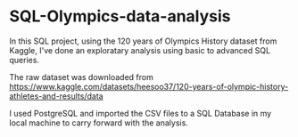 # SQL-Olympics-data-analysis

In this SQL project, using the 120 years of Olympics History dataset from Kaggle, I've done an exploratary analysis using basic to advanced SQL queries.

The raw dataset was downloaded from https://www.kaggle.com/datasets/heesoo37/120-years-of-olympic-history-athletes-and-results/data

I used PostgreSQL and imported the CSV files to a SQL Database in my local machine to carry forward with the analysis.
